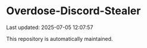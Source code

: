 # Overdose-Discord-Stealer

Last updated: 2025-07-05 12:07:57

This repository is automatically maintained.

